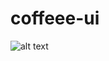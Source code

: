 # coffeee-ui

![alt text](https://www.kayseri.bel.tr/uploads/haberler/2024/7/buyuksehirin-%E2%80%98bilisim-akademisine-basvurular-uzatildi-13.jpeg?raw=true)
